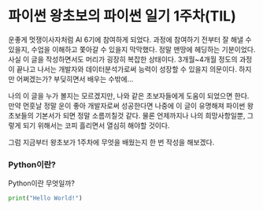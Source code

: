 # 파이썬 왕초보의 파이썬 일기 1주차(TIL)
운좋게 멋쟁이사자처럼 AI 6기에 참여하게 되었다. 과정에 참여하기 전부터 잘 해낼 수 있을지, 수업을 이해하고 쫓아갈 수 있을지 막막했다. 정말 맨땅에 헤딩하는 기분이었다. 사실 이 글을 작성하면서도 머리가 굉장히 복잡한 상태이다. 3개월~4개월 정도의 과정이 끝나고 나서는 개발자와 데이터분석가로써 능력이 성장할 수 있을지 의문이다. 하지만 어쩌겠는가? 부딪히면서 배우는 수밖에...

나의 이 글을 누가 볼지는 모르겠지만, 나와 같은 초보자들에게 도움이 되었으면 한다. 만약 먼훗날 정말 운이 좋아 개발자로써 성공한다면 나중에 이 글이 유명해져 파이썬 왕초보들의 기본서가 되면 정말 소름끼칠것 같다. 물론 언제까지나 나의 희망사항일뿐, 그렇게 되기 위해서는 코피 흘리면서 열심히 해야할 것이다.

그럼 지금부터 왕초보가 1주차에 무엇을 배웠는지 한 번 작성을 해보겠다.


### Python이란?
Python이란 무엇일까?
```python
print("Hello World!")
```
